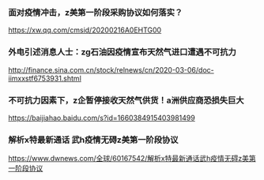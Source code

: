 ### 面对疫情冲击，z美第一阶段采购协议如何落实？
https://xw.qq.com/cmsid/20200216A0EHTG00
### 外电引述消息人士：zg石油因疫情宣布天然气进口遭遇不可抗力
http://finance.sina.com.cn/stock/relnews/cn/2020-03-06/doc-iimxxstf6753931.shtml
### 不可抗力因素下，z企暂停接收天然气供货！a洲供应商恐损失巨大
https://baijiahao.baidu.com/s?id=1660384915403981499
### 解析x特最新通话 武h疫情无碍z美第一阶段协议
https://www.dwnews.com/全球/60167542/解析x特最新通话武h疫情无碍z美第一阶段协议
